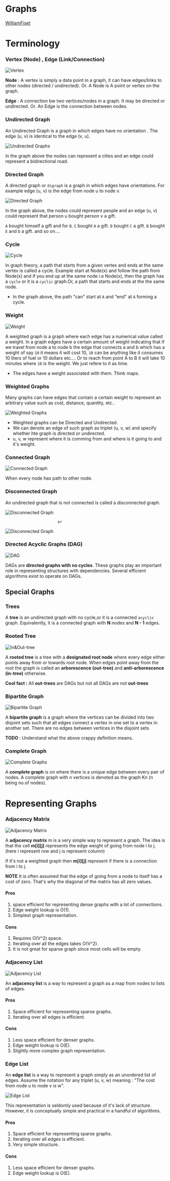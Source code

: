 # Graphs

[WilliamFiset](https://youtube.com/playlist?list=PLDV1Zeh2NRsDGO4--qE8yH72HFL1Km93P&si=fRcGAwgmU00azmoO)

# Terminology

### Vertex (Node) , Edge (Link/Connection)

![Vertex](./media/node_edge.png)

**Node** : A vertex is simply a data point in a graph, it can have edges/links to other nodes (directed / undirected). Or. A Node is A point or vertex on the graph.

**Edge** : A connection bw two vertices/nodes in a graph. It may be directed or undirected. Or. An Edge is the connection between nodes.

### Undirected Graph

An Undirected Graph is a graph in which edges have no orientation . The edge (u, v) is identical to the edge (v, u).

![Undirected Graphs](./media/undirected_graph.png)

In the graph above the nodes can represent a cities and an edge could represent a bidirectional road.

### Directed Graph

A directed graph or `digraph` is a graph in which edges have orientations. For example edge (u, v) is the edge from node u to node v.

![Directed Graph](./media/directed_graph.png)

In the graph above, the nodes could represent people and an edge (u, v) could represent that person u bought person v a gift.

`A` bought himself a gift and for `B`.
`C` bought `A` a gift.
`D` bought `C` a gift.
`B` bought `E` and `D` a gift. and so on....

### Cycle

![Cycle](./media/cycle.png)

In graph theory, a path that starts from a given vertex and ends at the same vertex is called a cycle. Example start at Node(x) and follow the path from Node(x) and if you end up at the same node i.e Node(x), then the graph has a `cycle` or it is a `cyclic` graph.Or, a path that starts and ends at the the same node.

- In the graph above, the path "can" start at `A` and "end" at `A` forming a cycle.

### Weight

![Weight](./media/weight.png)

A weighted graph is a graph where each edge has a numerical value called a weight. In a graph edges have a certain amount of weight indicating that if we travel from node a to node b the edge that connects a and b which has a weight of say `10` it means it will cost 10, `10` can be anything like it consumes 10 liters of fuel or 10 dollars etc.... Or to reach from point A to B it will take 10 minutes where `10` is the weight. We just refere to it as time.

- The edges have a weight associated with them. Think maps.

### Weighted Graphs

Many graphs can have edges that contain a certain weight to represent an arbitrary value such as cost, distance, quantity, etc..

![Weighted Graphs](./media/weighted_graph.png)

- Weighted graphs can be Directed and Undirected.
- We can denote an edge of such graph as triplet (u, v, w) and specify whether hte graph is directed or undirected.
- u, v, w represent where it is comming from and where is it going to and it's weight.

### Connected Graph

![Connected Graph](./media/connected_graph.png)

When every node has path to other node.

### Disconnected Graph

An undirected graph that is not connected is called a disconnected graph.

![Disconnected Graph](./media/disconnected_graph.png)

                           or

![Disconnected Graph](./media/disconnected_graph_1.png)

### Directed Acyclic Graphs (DAG)

![DAG](./media/dag.png)

DAGs are **directed graphs with no cycles**. These graphs play an important role in representing structures with dependencies. Several efficient algorithms exist to operate on DAGs.

## Special Graphs

### Trees

A **tree** is an undirected graph with no cycle,or it is a connected `acyclic` graph. Equivalently, it is a connected graph with **N** nodes and **N - 1** edges.

### Rooted Tree

![In&Out-tree](./media/in_tree_out_tree.png)

A **rooted tree** is a tree with a **designated root node** where every edge either points away from or towards root node. When edges point away from the root the graph is called an **arborescence (out-tree)** and **anti-arborescence (in-tree)** otherwise.

**Cool fact :** All **out-trees** are DAGs but not all DAGs are not **out-trees**

### Bipartite Graph

![Bipartite Graph](./media/bipartiate_graph.png)

A **bipartite graph** is a graph where the vertices can be divided into two disjoint sets such that all edges connect a vertex in one set to a vertex in another set. There are no edges between vertices in the disjoint sets

**TODO** : Understand what the above crappy definition means.

### Complete Graph

![Complete Graphs](./media/complete_graph.png)

A **complete graph** is on where there is a unique edge between every pair of nodes. A complete graph with n vertices is denoted as the graph Kn (n being no.of nodes).

# Representing Graphs

### Adjacency Matrix

![Adjacency Matrix](./media/adjacency_matrix_weighted.png)

A **adjacency matrix** m is a very simple way to represent a graph. The idea is that the cell **m[i][j]** represents the edge weight of going from node i to j.(here i represent row and j is represent column)

If it's not a weighted graph then **m[i][j]** represent if there is a connection from i to j.

**NOTE** It is often assumed that the edge of going from a node to itself has a cost of zero. That's why the diagonal of the matrix has all zero values.

#### Pros

1. space efficient for representing dense graphs with a lot of connections.
2. Edge weight lookup is O(1).
3. Simplest graph representation.

#### Cons

1. Requires O(V^2) space.
2. Iterating over all the edges takes O(V^2).
3. It is not great for sparse graph since most cells will be empty.

### Adjacency List

![Adjacency List](./media/adjacency_list.png)

An **adjacency list** is a way to represent a graph as a map from nodes to lists of edges.

#### Pros

1. Space efficient for representing sparse graphs.
2. Iterating over all edges is efficient.

#### Cons

1. Less space efficient for denser graphs.
2. Edge weight lookup is O(E).
3. Slightly more complex graph representation.

### Edge List

An **edge list** is a way to represent a graph simply as an unordered list of edges. Assume the notation for any triplet (u, v, w) meaning : "The cost from node u to node v is w".

![Edge List](./media/edge_llist.png)

This representation is seldomly used because of it's lack of structure. However, it is conceptually simple and practical in a handful of algorithms.

#### Pros

1. Space efficient for representing sparse graphs.
2. Iterating over all edges is efficient.
3. Very simple structure.

#### Cons

1. Less space efficient for denser graphs.
2. Edge weight lookup is O(E).

